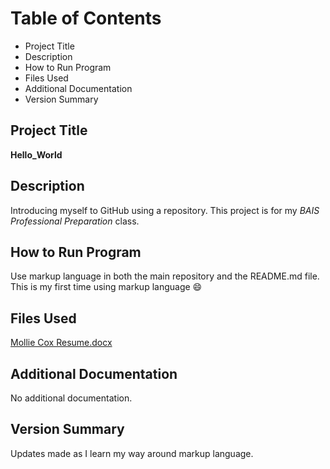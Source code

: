 # Table of Contents
- Project Title
- Description
- How to Run Program
- Files Used
- Additional Documentation
- Version Summary

## Project Title
**Hello_World**

## Description
Introducing myself to GitHub using a repository. This project is for my *BAIS Professional Preparation* class.

## How to Run Program
Use markup language in both the main repository and the README.md file. This is my first time using markup language 😄

## Files Used
[Mollie Cox Resume.docx](https://github.com/molliecox20/Hello_World/files/8182614/Mollie.Cox.Resume.docx)

## Additional Documentation
No additional documentation.

## Version Summary
Updates made as I learn my way around markup language.
